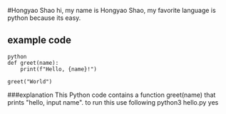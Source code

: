 #Hongyao Shao
hi, my name is Hongyao Shao, my favorite language is python because its easy.

## example code
```
python
def greet(name):
    print(f"Hello, {name}!")

greet("World")
```

###explanation
This Python code contains a function greet(name) that prints "hello, input name".
to run this use following python3 hello.py
yes
